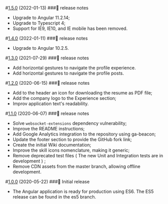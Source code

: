 #[1.5.0](https://github.com/guilhermeborgesbastos/live-resume/releases/tag/v1.5) (2022-01-13)
###📃 release notes
- Upgrade to Angular 11.2.14;
- Upgrade to Typescript 4;
- Support for IE9, IE10, and IE mobile has been removed.

#[1.4.0](https://github.com/guilhermeborgesbastos/live-resume/releases/tag/v1.4) (2022-01-11)
###📃 release notes
- Upgrade to Angular 10.2.5.

#[1.3.0](https://github.com/guilhermeborgesbastos/live-resume/releases/tag/v1.3) (2021-07-29)
###📃 release notes
- Add horizontal gestures to navigate the profile experience.
- Add horizontal gestures to navigate the profile posts.

#[1.2.0](https://github.com/guilhermeborgesbastos/live-resume/releases/tag/v1.2) (2020-06-15)
###📃 release notes
- Add to the header an icon for downloading the resume as PDF file;
- Add the company logo to the Experience section;
- Improv application text's readability.

#[1.1.0](https://github.com/guilhermeborgesbastos/live-resume/releases/tag/v1.1) (2020-06-07)
###📃 release notes
- Solve `websocket-extensions` dependency vulnerability;
- Improve the README instructions;
- Add Google Analytics integration to the repository using ga-beacon;
- Update the footer section to provide the GitHub fork link;
- Create the initial Wiki documentation;
- Improve the skill icons nomenclature, making it generic;
- Remove deprecated test files ( The new Unit and Integration tests are in development ) ;
- Remove CDN assets from the master branch, allowing offline development.

#[1.0.0](https://github.com/guilhermeborgesbastos/live-resume/releases/tag/v1.0) (2020-05-22)
###📃 Initial release
- The Angular application is ready for production using ES6. The ES5 release can be found in the es5 branch.
